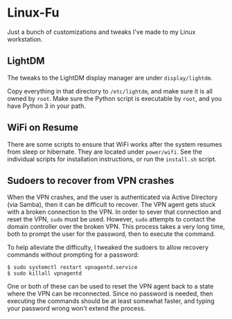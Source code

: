 # Linux-Fu

Just a bunch of customizations and tweaks I've made to my Linux
workstation.

## LightDM

The tweaks to the LightDM display manager are under `display/lightdm`.

Copy everything in that directory to `/etc/lightdm`, and make sure it is
all owned by `root`. Make sure the Python script is executable by
`root`, and you have Python 3 in your path.

## WiFi on Resume

There are some scripts to ensure that WiFi works after the system
resumes from sleep or hibernate. They are located under `power/wifi`.
See the individual scripts for installation instructions, or run the
`install.sh` script.

## Sudoers to recover from VPN crashes

When the VPN crashes, and the user is authenticated via Active Directory
(via Samba), then it can be difficult to recover. The VPN agent gets stuck
with a broken connection to the VPN. In order to sever that connection and
reset the VPN, `sudo` must be used. However, `sudo` attempts to contact the
domain controller over the broken VPN. This process takes a very long time,
both to prompt the user for the password, then to execute the command.

To help alleviate the difficulty, I tweaked the sudoers to allow recovery
commands without prompting for a password:

```
$ sudo systemctl restart vpnagentd.service
$ sudo killall vpnagentd
```

One or both of these can be used to reset the VPN agent back to a state
where the VPN can be reconnected. Since no password is needed, then executing
the commands should be at least somewhat faster, and typing your password wrong
won't extend the process.
